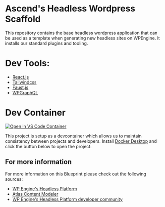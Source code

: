 # Ascend's Headless Wordpress Scaffold

This repository contains the base headless wordpress application that can be used as a template when generating new headless sites on WPEngine. It installs our standard plugins and tooling.

# Dev Tools:

- [React.js](https://react.dev/)
- [Tailwindcss](https://tailwindcss.com/)
- [Faust.js](https://faustjs.org)
- [WPGraphQL](https://www.wpgraphql.com)

# Dev Container

[![Open in VS Code Container](https://img.shields.io/static/v1?label=Remote%20-%20Containers&message=Open&color=blue&logo=visualstudiocode)](https://vscode.dev/redirect?url=vscode://ms-vscode-remote.remote-containers/cloneInVolume?url=https://github.com/joezappie/headless-wp-test)

This project is setup as a devcontainer which allows us to maintain consistency between projects and developers. Install [Docker Desktop](https://www.docker.com/products/docker-desktop/) and click the button below to open the project:

## For more information

For more information on this Blueprint please check out the following sources:

- [WP Engine's Headless Platform](https://wpengine.com/atlas/)
- [Atlas Content Modeler](https://wordpress.org/plugins/atlas-content-modeler/)
- [WP Engine's Headless Platform developer community](https://developers.wpengine.com)
